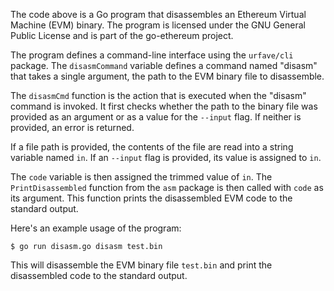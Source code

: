The code above is a Go program that disassembles an Ethereum Virtual Machine (EVM) binary. The program is licensed under the GNU General Public License and is part of the go-ethereum project.

The program defines a command-line interface using the `urfave/cli` package. The `disasmCommand` variable defines a command named "disasm" that takes a single argument, the path to the EVM binary file to disassemble.

The `disasmCmd` function is the action that is executed when the "disasm" command is invoked. It first checks whether the path to the binary file was provided as an argument or as a value for the `--input` flag. If neither is provided, an error is returned.

If a file path is provided, the contents of the file are read into a string variable named `in`. If an `--input` flag is provided, its value is assigned to `in`.

The `code` variable is then assigned the trimmed value of `in`. The `PrintDisassembled` function from the `asm` package is then called with `code` as its argument. This function prints the disassembled EVM code to the standard output.

Here's an example usage of the program:

```
$ go run disasm.go disasm test.bin
```

This will disassemble the EVM binary file `test.bin` and print the disassembled code to the standard output.